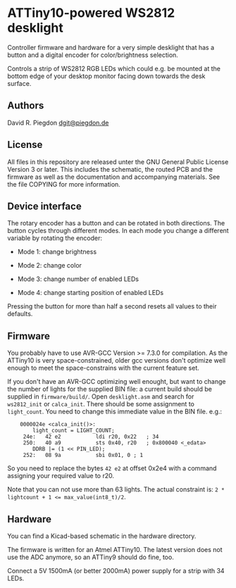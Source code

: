 <!-- vim: fo=a tw=80 colorcolumn=80 syntax=markdown :
-->

ATTiny10-powered WS2812 desklight
=================================

Controller firmware and hardware for a very simple desklight that has a button
and a digital encoder for color/brightness selection.

Controls a strip of WS2812 RGB LEDs which could e.g. be mounted at the bottom
edge of your desktop monitor facing down towards the desk surface.


Authors
-------

David R. Piegdon <dgit@piegdon.de>


License
-------

All files in this repository are released unter the GNU General Public License
Version 3 or later. This includes the schematic, the routed PCB and the firmware
as well as the documentation and accompanying materials. See the file COPYING
for more information.


Device interface
----------------

The rotary encoder has a button and can be rotated in both directions. The
button cycles through different modes. In each mode you change a different
variable by rotating the encoder:

* Mode 1: change brightness

* Mode 2: change color

* Mode 3: change number of enabled LEDs

* Mode 4: change starting position of enabled LEDs

Pressing the button for more than half a second resets all values to their
defaults.


Firmware
--------

You probably have to use AVR-GCC Version >= 7.3.0 for compilation. As the
ATTiny10 is very space-constrained, older gcc versions don't optimize well
enough to meet the space-constrains with the current feature set.

If you don't have an AVR-GCC optimizing well enought, but want to change the
number of lights for the supplied BIN file: a current build should be supplied
in `firmware/build/`. Open `desklight.asm` and search for `ws2812_init` or
`calca_init`. There should be some assignment to `light_count`. You need to
change this immediate value in the BIN file. e.g.:


		0000024e <calca_init()>:
			light_count = LIGHT_COUNT;
		 24e:	42 e2       	ldi	r20, 0x22	; 34
		 250:	40 a9       	sts	0x40, r20	; 0x800040 <_edata>
			DDRB |= (1 << PIN_LED);
		 252:	08 9a       	sbi	0x01, 0	; 1


So you need to replace the bytes `42 e2` at offset 0x2e4 with a command
assigning your required value to r20.

Note that you can not use more than 63 lights. The actual constraint is: `2 *
lightcount + 1 <= max_value(int8_t)/2`.


Hardware
--------

You can find a Kicad-based schematic in the hardware directory.

The firmware is written for an Atmel ATTiny10. The latest version does not use
the ADC anymore, so an ATTiny9 should do fine, too.

Connect a 5V 1500mA (or better 2000mA) power supply for a strip with 34 LEDs.

